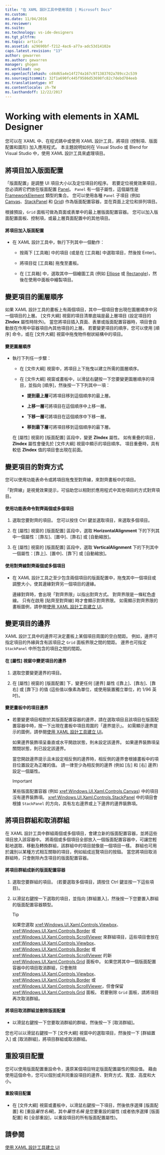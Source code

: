 ```yaml
---
title: "在 XAML 設計工具中使用項目 | Microsoft Docs"
ms.custom: 
ms.date: 11/04/2016
ms.reviewer: 
ms.suite: 
ms.technology: vs-ide-designers
ms.tgt_pltfrm: 
ms.topic: article
ms.assetid: a29690bf-f212-4ac6-a77a-adc53d14102e
caps.latest.revision: "13"
author: gewarren
ms.author: gewarren
manager: ghogen
ms.workload: uwp
ms.openlocfilehash: cd4d65a4e14f274a167c971383702a789cc2c539
ms.sourcegitcommit: 32f1a690fc445f9586d53698fc82c7debd784eeb
ms.translationtype: HT
ms.contentlocale: zh-TW
ms.lasthandoff: 12/22/2017
---
```

# <a name="working-with-elements-in-xaml-designer"></a>Working with elements in XAML Designer
您可以在 XAML 中、在程式碼中或使用 XAML 設計工具，將項目 (控制項、版面配置和圖形) 加入應用程式。 本主題說明如何在 Visual Studio 或 Blend for Visual Studio 中，使用 XAML 設計工具來處理項目。  
  
## <a name="adding-an-element-to-a-layout"></a>將項目加入版面配置  
 「版面配置」是調整 UI 項目大小以及定位項目的程序。 若要定位視覺效果項目，您必須將它們放在版面配置 [Panel](http://msdn.microsoft.com/library/windows/apps/windows.ui.xaml.controls.panel.aspx)。 `Panel` 有一個子屬性，這個屬性是 [FrameworkElement](http://msdn.microsoft.com/library/windows/apps/br208706.aspx) 類型的集合。 您可以使用各種 `Panel` 子項目 (例如 [Canvas](http://msdn.microsoft.com/library/windows/apps/windows.ui.xaml.controls.canvas.aspx)、[StackPanel](http://msdn.microsoft.com/library/windows/apps/windows.ui.xaml.controls.stackpanel.aspx) 和 [Grid](http://msdn.microsoft.com/library/windows/apps/windows.ui.xaml.controls.grid.aspx)) 作為版面配置容器，並在頁面上定位和排列項目。  
  
 根據預設，`Grid` 面板可做為頁面或表單中的最上層版面配置容器。 您可以加入版面配置面板、控制項，或最上層頁面配置中的其他項目。  
  
#### <a name="to-add-an-element-to-a-layout"></a>將項目加入版面配置  
  
-   在 XAML 設計工具中，執行下列其中一個動作：  
  
    -   按兩下 [工具箱] 中的項目 (或是在 [工具箱] 中選取項目，然後按 Enter)。  
  
    -   將項目從 [工具箱] 拖曳至畫板。  
  
    -   在 [工具箱] 中，選取其中一個繪圖工具 (例如 [Ellipse](http://msdn.microsoft.com/library/windows/apps/windows.ui.xaml.shapes.ellipse.aspx) 或 [Rectangle](http://msdn.microsoft.com/library/windows/apps/windows.ui.xaml.shapes.rectangle.aspx))，然後在使用中面板中繪製項目。  
  
## <a name="changing-the-layering-order-of-elements"></a>變更項目的圖層順序  
 如果 XAML 設計工具的畫板上有兩個項目，其中一個項目會出現在圖層順序中另一個項目的上層。 [文件大綱] 視窗的項目清單底端是最上層項目 (設定項目的 **ZIndex** 屬性時除外)。 當您將項目插入頁面、表單或版面配置容器時，項目會自動放在作用中容器項目內其他項目的上層。 若要變更項目的順序，您可以使用 [順序] 命令，或在 [文件大綱] 視窗中拖曳物件樹狀結構中的項目。  
  
#### <a name="to-change-the-layering-order"></a>變更圖層順序  
  
-   執行下列任一步驟：  
  
    -   在 [文件大綱] 視窗中，將項目上下拖曳以建立所需的圖層順序。  
  
    -   在 [文件大綱] 視窗或畫板中，以滑鼠右鍵按一下您要變更圖層順序的項目，並指向 [順序]，然後按一下下列其中一項：  
  
        -   **提到最上層**可將項目移到這個順序的最上層。  
  
        -   **上移一層**可將項目在這個順序中上移一層。  
  
        -   **下移一層**可將項目在這個順序中下移一層。  
  
        -   **移到最下層**可將項目移到這個順序的最下層。  
  
     在 [屬性] 視窗的 [版面配置] 區段中，變更 **ZIndex** 屬性。 如有重疊的項目，**ZIndex** 屬性會優先於 [文件大綱] 視窗中顯示的項目順序。 項目重疊時，具有較低 **ZIndex** 值的項目會出現在前面。  
  
## <a name="changing-the-alignment-of-an-element"></a>變更項目的對齊方式  
 您可以使用功能表命令或將項目拖曳至對齊線，來對齊畫板中的項目。  
  
 「對齊線」是視覺效果提示，可協助您以相對於應用程式中其他項目的方式對齊項目。  
  
#### <a name="to-align-two-or-more-elements-by-using-menu-commands"></a>使用功能表命令對齊兩個或多個項目  
  
1.  選取您要對齊的項目。 您可以按住 Ctrl 鍵並選取項目，來選取多個項目。  
  
2.  在 [屬性] 視窗的 [版面配置] 區段中，選取 **HorizontalAlignment** 下的下列其中一個屬性：[靠左]、[置中]、[靠右] 或 [自動縮放]。  
  
3.  在 [屬性] 視窗的 [版面配置] 區段中，選取 **VerticalAlignment** 下的下列其中一個屬性：[靠上]、[置中]、[靠下] 或 [自動縮放]。  
  
#### <a name="to-align-two-or-more-elements-by-using-snaplines"></a>使用對齊線對齊兩個或多個項目  
  
-   在 XAML 設計工具之至少包含兩個項目的版面配置中，拖曳其中一個項目或調整大小，使其邊緣對齊另一個項目的邊緣。  
  
     邊緣對齊時，會出現「對齊界限」以指出對齊方式。 對齊界限是一條紅色虛線。 只有在啟用 [貼齊至對齊線]  時才會顯示對齊界限。 如需顯示對齊界限的畫板圖例，請參閱[使用 XAML 設計工具建立 UI](../designers/creating-a-ui-by-using-xaml-designer-in-visual-studio.md)。  
  
## <a name="changing-the-an-elements-margins"></a>變更項目的邊界  
 XAML 設計工具中的邊界可決定畫板上某個項目周圍的空白間距。 例如，邊界可指定項目的外緣與含有該項目之 `Grid` 面板界限之間的間距。 邊界也可指定 `StackPanel` 中所包含的項目之間的間距。  
  
#### <a name="to-change-an-elements-margins-in-the-properties-window"></a>在 [屬性] 視窗中變更項目的邊界  
  
1.  選取您要變更邊界的項目。  
  
2.  在 [屬性] 視窗的 [版面配置] 下，變更任何 [邊界] 屬性 ([靠上]、[靠左]、[靠右] 或 [靠下]) 的值 (這些值以像素為單位，或使用裝置獨立單位，約 1/96 英吋)。  
  
#### <a name="to-change-an-elements-margins-in-the-artboard"></a>變更畫板中的項目邊界  
  
-   若要變更項目相對於其版面配置容器的邊界，請在選取項目且該項目在版面配置容器中時，按一下出現在畫板中項目周圍的「邊界提示」。 如需顯示邊界提示的圖例，請參閱[使用 XAML 設計工具建立 UI](../designers/creating-a-ui-by-using-xaml-designer-in-visual-studio.md)。  
  
     如果邊界裝飾項呈垂直或水平開啟狀態，則未設定該邊界。 如果邊界裝飾項呈關閉狀態，則已設定該邊界。  
  
     當您開啟邊界提示且未設定相反側的邊界時，相反側的邊界會根據畫板中的項目位置設定為正確的值。 請一律至少為相反側的邊界 (例如 [左] 和 [右] 邊界) 設定一個屬性。  
  
    > [!IMPORTANT]
    >  某些版面配置容器 (例如 <xref:Windows.UI.Xaml.Controls.Canvas>) 中的項目沒有邊界裝飾項。 <xref:Windows.UI.Xaml.Controls.StackPanel> 中的項目會根據 `StackPanel` 的方向，具有左右邊界或上下邊界的邊界裝飾項。  
  
## <a name="grouping-and-ungrouping-elements"></a>將項目群組和取消群組  
 在 XAML 設計工具中群組兩個或多個項目，會建立新的版面配置容器，並將這些項目放入該容器中。 將兩個或多個項目全部放入一個版面配置容器中，可讓您輕鬆地選取、移動及轉換群組，該群組中的項目就像是一個項目一樣。 群組也可用於識別以某種方式相互關聯的項目，例如組成巡覽項目的按鈕。 當您將項目取消群組時，只會刪除內含項目的版面配置容器。  
  
#### <a name="to-group-elements-into-a-new-layout-container"></a>將項目群組成新的版面配置容器  
  
1.  選取您要群組的項目。 (若要選取多個項目，請按住 Ctrl 鍵並按一下這些項目)。  
  
2.  以滑鼠右鍵按一下選取的項目，並指向 [群組置入]，然後按一下您要置入群組的版面配置容器類型。  
  
    > [!TIP]
    >  如果您選取 <xref:Windows.UI.Xaml.Controls.Viewbox>、<xref:Windows.UI.Xaml.Controls.Border> 或 <xref:Windows.UI.Xaml.Controls.ScrollViewer> 來群組項目，這些項目會放在 <xref:Windows.UI.Xaml.Controls.Viewbox>、<xref:Windows.UI.Xaml.Controls.Border> 或 <xref:Windows.UI.Xaml.Controls.ScrollViewer> 的新 <xref:Windows.UI.Xaml.Controls.Grid> 面板中。 如果您將其中一個版面配置容器中的項目取消群組，只會刪除 <xref:Windows.UI.Xaml.Controls.Viewbox>、<xref:Windows.UI.Xaml.Controls.Border> 或 <xref:Windows.UI.Xaml.Controls.ScrollViewer>，但會保留 <xref:Windows.UI.Xaml.Controls.Grid> 面板。 若要刪除 `Grid` 面板，請將項目再次取消群組。  
  
#### <a name="to-ungroup-elements-and-delete-the-layout"></a>將項目取消群組並刪除版面配置  
  
-   以滑鼠右鍵按一下您要取消群組的群組，然後按一下 [取消群組]。  
  
 您也可以以滑鼠右鍵按一下 [文件大綱] 視窗中的選取項目，然後按一下 [群組置入] 或 [取消群組]，將項目群組或取消群組。  
  
## <a name="resetting-the-element-layout"></a>重設項目配置  
 您可以使用版面配置重設命令，還原某個項目特定版面配置屬性的預設值。 藉由使用這個命令，您可以個別或共同重設項目的邊界、對齊方式、寬度、高度和大小。  
  
#### <a name="to-reset-the-element-layout"></a>重設項目配置  
  
-   在 [文件大綱] 視窗或畫板中，以滑鼠右鍵按一下項目，然後依序選擇 [版面配置] 和 [重設*屬性名稱*]，其中*屬性名稱* 是您要重設的屬性 (或者依序選擇 [版面配置] 和 [全部重設]，以重設項目的所有版面配置屬性)。  
  
## <a name="see-also"></a>請參閱  
 [使用 XAML 設計工具建立 UI](../designers/creating-a-ui-by-using-xaml-designer-in-visual-studio.md)